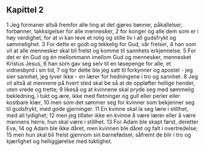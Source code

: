 ## Kapittel 2

1 Jeg formaner altså fremfor alle ting at det gjøres bønner, påkallelser, forbønner, takksigelser for alle mennesker,
2 for konger og alle dem som er i høy verdighet, for at vi kan leve et rolig og stille liv i all gudsfrykt og sømmelighet.
3 For dette er godt og tekkelig for Gud, vår frelser,
4 han som vil at alle mennesker skal bli frelst og komme til sannhets erkjennelse.
5 For det er én Gud og én mellommann imellom Gud og mennesker, mennesket Kristus Jesus,
6 han som gav seg selv til en løsepenge for alle, et vidnesbyrd i sin tid,
7 og for dette ble jeg satt til forkynner og apostel - jeg sier sannhet, jeg lyver ikke - en lærer for hedningene i tro og sannhet.
8 Jeg vil altså at mennene på hvert sted skal be så at de oppløfter hellige hender, uten vrede og trette;
9 likeså og at kvinnene skal pryde seg med sømmelig bekledning, i tukt og ære, ikke med fletninger og gull eller perler eller kostbare klær,
10 men som det sømmer seg for kvinner som bekjenner seg til gudsfrykt, med gode gjerninger.
11 En kvinne skal la seg lære i stillhet, med all lydighet;
12 men jeg tillater ikke en kvinne å være lærer eller å være mannens herre, hun skal være i stillhet.
13 For Adam ble skapt først, deretter Eva,
14 og Adam ble ikke dåret, men kvinnen ble dåret og falt i overtredelse;
15 men hun skal bli frelst gjennom sin barnefødsel, såfremt de blir i tro og kjærlighet og helliggjørelse med tuktighet.
